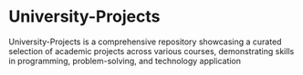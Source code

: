 # University-Projects
University-Projects is a comprehensive repository showcasing a curated selection of academic projects across various courses, demonstrating skills in programming, problem-solving, and technology application
